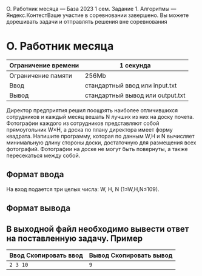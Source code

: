 O. Работник месяца — База 2023 1 сем. Задание 1. Алгоритмы — Яндекс.КонтестВаше участие в соревновании завершено. Вы можете дорешивать задачи и отправлять решения вне соревнования

# O. Работник месяца

| Ограничение времени | 1 секунда |
| --- | --- |
| Ограничение памяти | 256Mb |
| Ввод | стандартный ввод или input.txt |
| Вывод | стандартный вывод или output.txt |

Директор предприятия решил поощрять наиболее отличившихся сотрудников и каждый месяц вешать N лучших из них на доску почета. Фотографии
каждого из сотрудников представляют собой прямоугольник W×H, а доска по плану директора имеет форму квадрата.
Напишите программу, которая по данным W,H и N вычисляет минимальную длину стороны
доски, достаточную для размещения всех фотографий. Фотографии на доске не могут быть повернуты, а также пересекаться между
собой.

## Формат ввода

На вход подается три целых числа: W,
H,
N
(1≤W,H,N≤109).

## Формат вывода

## В выходной файл необходимо вывести ответ на поставленную задачу. Пример

| Ввод Скопировать ввод | Вывод Скопировать вывод |
| --- | --- |
| `2 3 10 ` | `9 ` |
